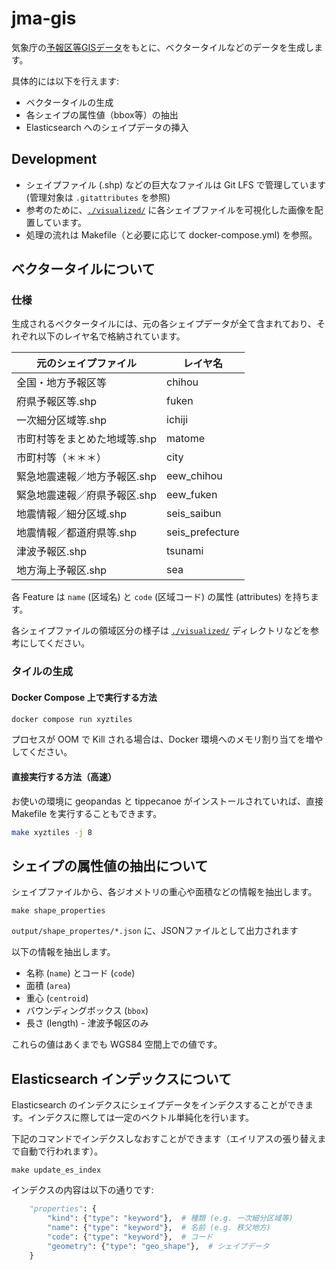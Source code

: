 # jma-gis

気象庁の[予報区等GISデータ](https://www.data.jma.go.jp/developer/gis.html)をもとに、ベクタータイルなどのデータを生成します。

具体的には以下を行えます:

- ベクタータイルの生成
- 各シェイプの属性値（bbox等）の抽出
- Elasticsearch へのシェイプデータの挿入

## Development

- シェイプファイル (.shp) などの巨大なファイルは Git LFS で管理しています (管理対象は `.gitattributes` を参照)
- 参考のために、[`./visualized/`](./visualized/) に各シェイプファイルを可視化した画像を配置しています。
- 処理の流れは Makefile（と必要に応じて docker-compose.yml) を参照。

## ベクタータイルについて

### 仕様

生成されるベクタータイルには、元の各シェイプデータが全て含まれており、それぞれ以下のレイヤ名で格納されています。

| 元のシェイプファイル | レイヤ名 |
| -- | -- |
| 全国・地方予報区等 | chihou |
| 府県予報区等.shp | fuken |
| 一次細分区域等.shp | ichiji |
| 市町村等をまとめた地域等.shp | matome |
| 市町村等（＊＊＊） | city |
| 緊急地震速報／地方予報区.shp | eew_chihou |
| 緊急地震速報／府県予報区.shp | eew_fuken |
| 地震情報／細分区域.shp | seis_saibun |
| 地震情報／都道府県等.shp | seis_prefecture |
| 津波予報区.shp | tsunami |
| 地方海上予報区.shp | sea |

各 Feature は `name` (区域名) と `code` (区域コード) の属性 (attributes) を持ちます。

各シェイプファイルの領域区分の様子は [`./visualized/`](./visualized/) ディレクトリなどを参考にしてください。

### タイルの生成

#### Docker Compose 上で実行する方法

```bash
docker compose run xyztiles
```

プロセスが OOM で Kill される場合は、Docker 環境へのメモリ割り当てを増やしてください。

#### 直接実行する方法（高速）

お使いの環境に geopandas と tippecanoe がインストールされていれば、直接 Makefile を実行することもできます。

```bash
make xyztiles -j 8
```


## シェイプの属性値の抽出について

シェイプファイルから、各ジオメトリの重心や面積などの情報を抽出します。

```console
make shape_properties
```

`output/shape_propertes/*.json` に、JSONファイルとして出力されます

以下の情報を抽出します。

- 名称 (`name`) とコード (`code`)
- 面積 (`area`)
- 重心 (`centroid`)
- バウンディングボックス (`bbox`)
- 長さ (length) - 津波予報区のみ

これらの値はあくまでも WGS84 空間上での値です。

## Elasticsearch インデックスについて

Elasticsearch のインデクスにシェイプデータをインデクスすることができます。インデクスに際しては一定のベクトル単純化を行います。

下記のコマンドでインデクスしなおすことができます（エイリアスの張り替えまで自動で行われます）。

```console
make update_es_index
```

インデクスの内容は以下の通りです:

```python
    "properties": {
        "kind": {"type": "keyword"},  # 種類 (e.g. 一次細分区域等)
        "name": {"type": "keyword"},  # 名前 (e.g. 秩父地方)
        "code": {"type": "keyword"},  # コード
        "geometry": {"type": "geo_shape"},  # シェイプデータ
    }
```
